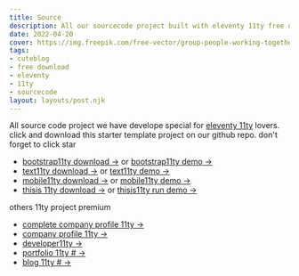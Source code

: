 ```yaml
---
title: Source
description: All our sourcecode project built with eleventy 11ty free download.
date: 2022-04-20
cover: https://img.freepik.com/free-vector/group-people-working-together_52683-28615.jpg?w=2000
tags: 
- cuteblog
- free download
- eleventy
- 11ty
- sourcecode
layout: layouts/post.njk
---
```


All source code project we have develope special for [eleventy 11ty](https://11ty.dev) lovers. click and download this starter template project on our github repo. don't forget to click star

- [bootstrap11ty download →](https://github.com/mesinkasir/eleventyblog) or [bootstrap11ty demo →](https://eleventyblog.vercel.app/)
- [text11ty download →](https://github.com/mesinkasir/text11ty) or [text11ty demo →](https://text11ty.pages.dev/)
- [mobile11ty download →](https://github.com/mesinkasir/mobile11ty) or [mobile11ty demo →](https://mobile11ty.pages.dev/)
- [thisis 11ty download →](https://github.com/mesinkasir/thisis-11ty) or [thisis11ty run demo →](https://thisis11ty.netlify.app/)

others 11ty project premium

- [complete company profile 11ty →](https://tokorak.web.app/)
- [company profile 11ty →](https://raktoko.web.app/)
- [developer11ty →](https://eleventy.web.app/)
- [portfolio 11ty # →](https://bootstrap11ty.pages.dev/)
- [blog 11ty # →](https://programrestoran.web.app/)

